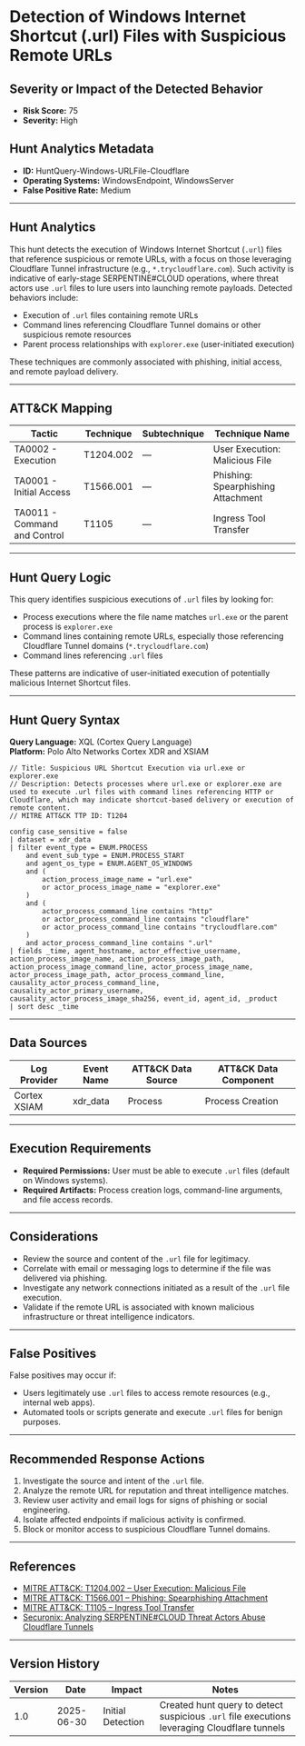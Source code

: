 # Detection of Windows Internet Shortcut (.url) Files with Suspicious Remote URLs

## Severity or Impact of the Detected Behavior
- **Risk Score:** 75
- **Severity:** High

## Hunt Analytics Metadata

- **ID:** HuntQuery-Windows-URLFile-Cloudflare
- **Operating Systems:** WindowsEndpoint, WindowsServer
- **False Positive Rate:** Medium

---

## Hunt Analytics

This hunt detects the execution of Windows Internet Shortcut (`.url`) files that reference suspicious or remote URLs, with a focus on those leveraging Cloudflare Tunnel infrastructure (e.g., `*.trycloudflare.com`). Such activity is indicative of early-stage SERPENTINE#CLOUD operations, where threat actors use `.url` files to lure users into launching remote payloads. Detected behaviors include:

- Execution of `.url` files containing remote URLs
- Command lines referencing Cloudflare Tunnel domains or other suspicious remote resources
- Parent process relationships with `explorer.exe` (user-initiated execution)

These techniques are commonly associated with phishing, initial access, and remote payload delivery.

---

## ATT&CK Mapping

| Tactic                        | Technique   | Subtechnique | Technique Name                                 |
|------------------------------|-------------|--------------|-----------------------------------------------|
| TA0002 - Execution           | T1204.002   | —            | User Execution: Malicious File                |
| TA0001 - Initial Access      | T1566.001   | —            | Phishing: Spearphishing Attachment            |
| TA0011 - Command and Control | T1105       | —            | Ingress Tool Transfer                         |

---

## Hunt Query Logic

This query identifies suspicious executions of `.url` files by looking for:

- Process executions where the file name matches `url.exe` or the parent process is `explorer.exe`
- Command lines containing remote URLs, especially those referencing Cloudflare Tunnel domains (`*.trycloudflare.com`)
- Command lines referencing `.url` files

These patterns are indicative of user-initiated execution of potentially malicious Internet Shortcut files.

---

## Hunt Query Syntax

**Query Language:** XQL (Cortex Query Language)  
**Platform:** Polo Alto Networks Cortex XDR and XSIAM

```xql
// Title: Suspicious URL Shortcut Execution via url.exe or explorer.exe
// Description: Detects processes where url.exe or explorer.exe are used to execute .url files with command lines referencing HTTP or Cloudflare, which may indicate shortcut-based delivery or execution of remote content.
// MITRE ATT&CK TTP ID: T1204

config case_sensitive = false 
| dataset = xdr_data 
| filter event_type = ENUM.PROCESS 
    and event_sub_type = ENUM.PROCESS_START 
    and agent_os_type = ENUM.AGENT_OS_WINDOWS
    and (
        action_process_image_name = "url.exe"
        or actor_process_image_name = "explorer.exe"
    )
    and (
        actor_process_command_line contains "http"
        or actor_process_command_line contains "cloudflare"
        or actor_process_command_line contains "trycloudflare.com"
    )
    and actor_process_command_line contains ".url"
| fields _time, agent_hostname, actor_effective_username, action_process_image_name, action_process_image_path, action_process_image_command_line, actor_process_image_name, actor_process_image_path, actor_process_command_line, causality_actor_process_command_line, causality_actor_primary_username, causality_actor_process_image_sha256, event_id, agent_id, _product
| sort desc _time 
```

---

## Data Sources

| Log Provider | Event Name       | ATT&CK Data Source  | ATT&CK Data Component  |
|--------------|------------------|---------------------|------------------------|
| Cortex XSIAM|    xdr_data       | Process             | Process Creation       |

---

## Execution Requirements

- **Required Permissions:** User must be able to execute `.url` files (default on Windows systems).
- **Required Artifacts:** Process creation logs, command-line arguments, and file access records.

---

## Considerations

- Review the source and content of the `.url` file for legitimacy.
- Correlate with email or messaging logs to determine if the file was delivered via phishing.
- Investigate any network connections initiated as a result of the `.url` file execution.
- Validate if the remote URL is associated with known malicious infrastructure or threat intelligence indicators.

---

## False Positives

False positives may occur if:

- Users legitimately use `.url` files to access remote resources (e.g., internal web apps).
- Automated tools or scripts generate and execute `.url` files for benign purposes.

---

## Recommended Response Actions

1. Investigate the source and intent of the `.url` file.
2. Analyze the remote URL for reputation and threat intelligence matches.
3. Review user activity and email logs for signs of phishing or social engineering.
4. Isolate affected endpoints if malicious activity is confirmed.
5. Block or monitor access to suspicious Cloudflare Tunnel domains.

---

## References

- [MITRE ATT&CK: T1204.002 – User Execution: Malicious File](https://attack.mitre.org/techniques/T1204/002/)
- [MITRE ATT&CK: T1566.001 – Phishing: Spearphishing Attachment](https://attack.mitre.org/techniques/T1566/001/)
- [MITRE ATT&CK: T1105 – Ingress Tool Transfer](https://attack.mitre.org/techniques/T1105/)
- [Securonix: Analyzing SERPENTINE#CLOUD Threat Actors Abuse Cloudflare Tunnels](https://www.securonix.com/blog/analyzing_serpentinecloud-threat-actors-abuse-cloudflare-tunnels-threat-research/)

---

## Version History

| Version | Date       | Impact            | Notes                                                                                      |
|---------|------------|-------------------|--------------------------------------------------------------------------------------------|
| 1.0     | 2025-06-30 | Initial Detection | Created hunt query to detect suspicious `.url` file executions leveraging Cloudflare tunnels |
